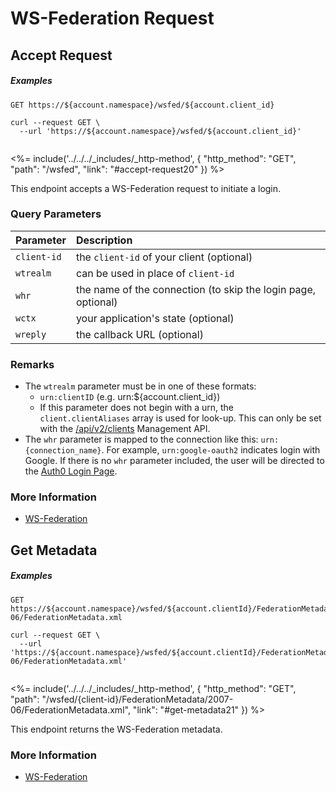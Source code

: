 # WS-Federation Request

## Accept Request

<h5 class="code-snippet-title">Examples</h5>

```http
GET https://${account.namespace}/wsfed/${account.client_id}
```

```shell
curl --request GET \
  --url 'https://${account.namespace}/wsfed/${account.client_id}'
```

```javascript
```

<%= include('../../../_includes/_http-method', {
  "http_method": "GET",
  "path": "/wsfed",
  "link": "#accept-request20"
}) %>

This endpoint accepts a WS-Federation request to initiate a login.


### Query Parameters

| Parameter        | Description |
|:-----------------|:------------|
| `client-id`      | the `client-id` of your client (optional) |
| `wtrealm`        | can be used in place of `client-id` |
| `whr`            | the name of the connection (to skip the login page, optional) |
| `wctx`           | your application's state (optional) |
| `wreply`         | the callback URL (optional) |


### Remarks

- The `wtrealm` parameter must be in one of these formats:
  - `urn:clientID` (e.g. urn:${account.client_id})
  - If this parameter does not begin with a urn, the `client.clientAliases` array is used for look-up. This can only be set with the [/api/v2/clients](/api/management/v2#!/Clients/get_clients) Management API.
- The `whr` parameter is mapped to the connection like this: `urn:{connection_name}`. For example, `urn:google-oauth2` indicates login with Google. If there is no `whr` parameter included, the user will be directed to the [Auth0 Login Page](/login_page).


### More Information
- [WS-Federation](/protocols/ws-fed)

## Get Metadata

<h5 class="code-snippet-title">Examples</h5>

```http
GET https://${account.namespace}/wsfed/${account.clientId}/FederationMetadata/2007-06/FederationMetadata.xml
```

```shell
curl --request GET \
  --url 'https://${account.namespace}/wsfed/${account.clientId}/FederationMetadata/2007-06/FederationMetadata.xml'
```

```javascript
```

<%= include('../../../_includes/_http-method', {
  "http_method": "GET",
  "path": "/wsfed/{client-id}/FederationMetadata/2007-06/FederationMetadata.xml",
  "link": "#get-metadata21"
}) %>

This endpoint returns the WS-Federation metadata.

### More Information
- [WS-Federation](/protocols/ws-fed)
